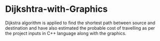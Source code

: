 # Dijkshtra-with-Graphics
 Dijkstra algorithm is applied to find the shortest path between source and destination and have also estimated the probable cost of travelling as per the project inputs in C++ language along with the graphics.
